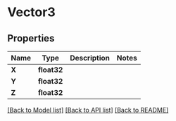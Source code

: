 # Vector3

## Properties

Name | Type | Description | Notes
------------ | ------------- | ------------- | -------------
**X** | **float32** |  | 
**Y** | **float32** |  | 
**Z** | **float32** |  | 

[[Back to Model list]](../README.md#documentation-for-models) [[Back to API list]](../README.md#documentation-for-api-endpoints) [[Back to README]](../README.md)


